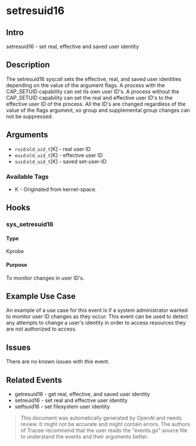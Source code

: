 
# setresuid16

## Intro
setresuid16 - set real, effective and saved user identity

## Description
The setresuid16 syscall sets the effective, real, and saved user identities
depending on the value of the argument flags. A process with the CAP_SETUID
capability can set its own user ID's. A process without the CAP_SETUID
capability can set the real and effective user ID's to the effective user ID of
the process. All the ID's are changed regardless of the value of the flags
argument, so group and supplemental group changes can not be suppressed.

## Arguments
* `ruid`:`old_uid_t`[K] - real user ID
* `euid`:`old_uid_t`[K] - effective user ID
* `suid`:`old_uid_t`[K] - saved set-user-ID

### Available Tags
* K - Originated from kernel-space.

## Hooks
### sys_setresuid16
#### Type
Kprobe
#### Purpose
To monitor changes in user ID's.

## Example Use Case
An example of a use case for this event is if a system administrator wanted to
monitor user ID changes as they occur. This event can be used to detect any
attempts to change a user's identity in order to access resources they are not
authorized to access.

## Issues
There are no known issues with this event.

## Related Events
* getresuid16 - get real, effective, and saved user identity
* setreuid16 - set real and effective user identity 
* setfsuid16 - set filesystem user identity

> This document was automatically generated by OpenAI and needs review. It might
> not be accurate and might contain errors. The authors of Tracee recommend that
> the user reads the "events.go" source file to understand the events and their
> arguments better.
